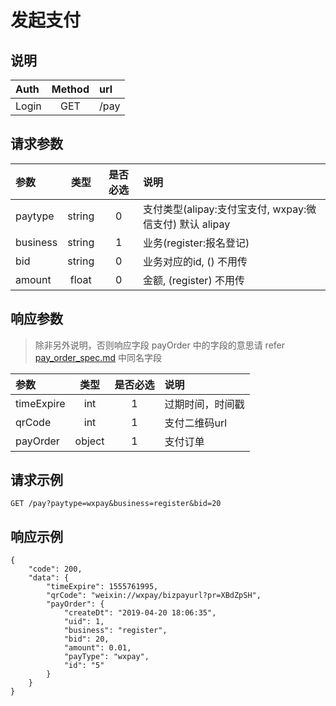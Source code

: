 # 发起支付

## 说明

|  Auth  |  Method  |  url  |
| :----  | :----:   | :---- |
|  Login  |  GET  |  /pay  |

## 请求参数

|  参数  |  类型  |  是否必选  |  说明  |
| :---- | :----: | :----:   | :----  |
| paytype | string | 0 | 支付类型(alipay:支付宝支付, wxpay:微信支付) 默认 alipay |
| business | string | 1 | 业务(register:报名登记) |
| bid | string | 0 | 业务对应的id, () 不用传 |
| amount | float | 0 | 金额, (register) 不用传 |


## 响应参数

> 除非另外说明，否则响应字段 payOrder 中的字段的意思请 refer [pay_order_spec.md](/pay_order_spec.md) 中同名字段

|  参数  |  类型  |  是否必选  |  说明  |
| :---- | :----: | :----:   | :----  |
| timeExpire | int | 1 | 过期时间，时间戳 |
| qrCode | int | 1 | 支付二维码url |
| payOrder | object | 1 | 支付订单 |


## 请求示例

```
GET /pay?paytype=wxpay&business=register&bid=20
```

## 响应示例

```
{
    "code": 200,
    "data": {
        "timeExpire": 1555761995,
        "qrCode": "weixin://wxpay/bizpayurl?pr=XBdZpSH",
        "payOrder": {
            "createDt": "2019-04-20 18:06:35",
            "uid": 1,
            "business": "register",
            "bid": 20,
            "amount": 0.01,
            "payType": "wxpay",
            "id": "5"
        }
    }
}
```